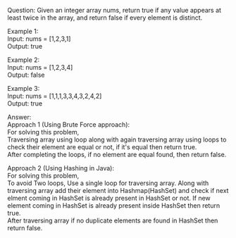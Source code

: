 Question:
Given an integer array nums, return true if any value appears at least twice in the array, and return false if every element is distinct.
<br/>

Example 1:<br/>
Input: nums = [1,2,3,1]<br/>
Output: true<br/>

Example 2:<br/>
Input: nums = [1,2,3,4]<br/>
Output: false<br/>

Example 3:<br/>
Input: nums = [1,1,1,3,3,4,3,2,4,2]<br/>
Output: true<br/>

Answer:<br/>
Approach 1 (Using Brute Force approach):<br/>
For solving this problem, <br/>
Traversing array using loop along with again traversing array using loops to check their element are equal or not, if it's equal then return true.<br/>
After completing the loops, if no element are equal found, then return false.
<br/>

Approach 2 (Using Hashing in Java):<br/>
For solving this problem, <br/>
To avoid Two loops, Use a single loop for traversing array. Along with traversing array add their element into Hashmap(HashSet) and check if next elment coming in HashSet is already present in HashSet or not. If new element coming in HashSet is already present inside HashSet then return true.<br/>
After traversing array if no duplicate elements are found in HashSet then return false.<br/>
<br/>